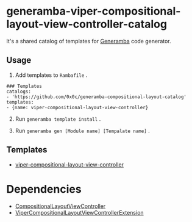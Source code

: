 # generamba-viper-compositional-layout-view-controller-catalog

It's a shared catalog of templates for [Generamba](https://github.com/strongself/Generamba) code generator.

## Usage

1. Add templates to `Rambafile` .

```yaml:Rambafile
### Templates
catalogs:
- 'https://github.com/0x0c/generamba-compositional-layout-catalog'
templates:
- {name: viper-compositional-layout-view-controller}
```

2. Run `generamba template install` .

3. Run `generamba gen [Module name] [Tempalate name]` .

## Templates

- [viper-compositional-layout-view-controller](https://github.com/oneinc-jp/generamba-compositional-layout-catalog/blob/main/viper-compositional-layout-view-controller/0x0c_viper_compositional_layout_view_controller.rambaspec)

# Dependencies

- [CompositionalLayoutViewController](https://github.com/oneinc-jp/CompositionalLayoutViewController)
- [ViperCompositionalLayoutViewControllerExtension](https://github.com/0x0c/ViperCompositionalLayoutViewControllerExtension)